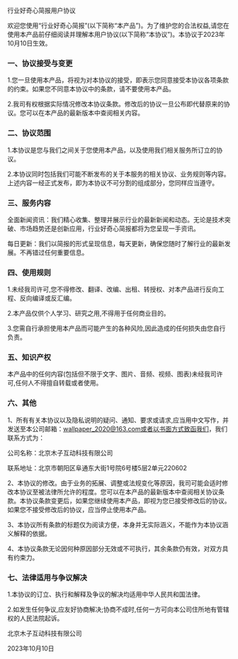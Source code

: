 行业好奇心简报用户协议

欢迎您使用“行业好奇心简报”(以下简称“本产品”)。为了维护您的合法权益,请您在使用本产品前仔细阅读并理解本用户协议(以下简称“本协议”)。本协议于2023年10月10日生效。

### 一、协议接受与变更

1.您一旦使用本产品，将视为对本协议的接受，即表示您同意接受本协议各项条款的约束。如果您不同意本协议中的条款，请不要使用本产品。

2.我司有权根据实际情况修改本协议条款。修改后的协议一旦公布即代替原来的协议。您可以在本产品的最新版本中查阅相关内容。

### 二、协议范围

1.本协议是您与我们之间关于您使用本产品，以及使用我们相关服务所订立的协议。

2.本协议同时包括我们可能不断发布的关于本服务的相关协议、业务规则等内容。上述内容一经正式发布，即为本协议不可分割的组成部分，您同样应当遵守。

### 三、服务内容

全面新闻资讯：我们精心收集、整理并展示行业的最新新闻和动态。无论是技术突破、市场趋势还是创新应用，行业好奇心简报都将为您呈现一手资讯。

每日更新：我们以简报的形式呈现信息，每天更新，确保您随时了解行业的最新发展。不再错过任何重要信息。

### 四、使用规则

1.未经我司许可,您不得修改、翻译、改编、出租、转授权、对本产品进行反向工程、反向编译或反汇编。

2.本产品仅供个人学习、研究之用,不得用于任何商业目的。

3.您需自行承担使用本产品而可能产生的各种风险,因此造成的任何损失由您自行负责。

### 五、知识产权

本产品中的任何内容(包括但不限于文字、图片、音频、视频、图表)未经我司许可,任何人不得擅自转载或者使用。

### 六、其他

1、所有有关本协议以及隐私说明的疑问、通知、要求或请求,应当用中文写作，并发送至本公司邮箱：wallpaper_2020@163.com或者以书面方式致函我们，我们联系方式为：

公司名称：北京木子互动科技有限公司

联系地址：北京市朝阳区阜通东大街1号院6号楼5层2单元220602

2、本协议的修改。由于业务的拓展、调整或法规变化等原因，我司可能会适时修改本协议至被法律所允许的程度。您可以在本产品的最新版本中查阅相关协议条款。本协议条款变更后，如果您继续使用本产品，即视为您已接受修改后的协议。如果您不接受修改后的协议，应当停止使用本产品。

3、本协议所有条款的标题仅为阅读方便，本身并无实际涵义，不能作为本协议涵义解释的依据。

4、本协议条款无论因何种原因部分无效或不可执行，其余条款仍有效，对双方具有约束力。

### 七、法律适用与争议解决

1.本协议的订立、执行和解释及争议的解决均适用中华人民共和国法律。

2.如发生任何争议,应友好协商解决;协商不成时,任何一方可向本公司住所地有管辖权的人民法院起诉。

北京木子互动科技有限公司

2023年10月10日
